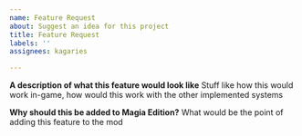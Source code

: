 ```yaml
---
name: Feature Request
about: Suggest an idea for this project
title: Feature Request
labels: ''
assignees: kagaries

---
```


**A description of what this feature would look like**
Stuff like how this would work in-game, how would this work with the other implemented systems

**Why should this be added to Magia Edition?**
What would be the point of adding this feature to the mod
